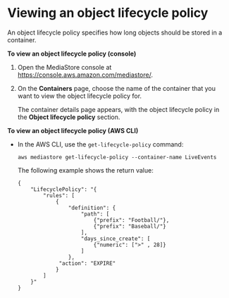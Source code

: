 # Viewing an object lifecycle policy<a name="policies-object-lifecycle-view"></a>

An object lifecycle policy specifies how long objects should be stored in a container\. 

**To view an object lifecycle policy \(console\)**

1. Open the MediaStore console at [https://console\.aws\.amazon\.com/mediastore/](https://console.aws.amazon.com/mediastore/)\.

1. On the **Containers** page, choose the name of the container that you want to view the object lifecycle policy for\.

   The container details page appears, with the object lifecycle policy in the **Object lifecycle policy** section\.

**To view an object lifecycle policy \(AWS CLI\)**
+ In the AWS CLI, use the `get-lifecycle-policy` command:

  ```
  aws mediastore get-lifecycle-policy --container-name LiveEvents
  ```

  The following example shows the return value:

  ```
  {
      "LifecyclePolicy": "{
          "rules": [
              {
                  "definition": {
                      "path": [ 
                          {"prefix": "Football/"}, 
                          {"prefix": "Baseball/"}
                      ],
                      "days_since_create": [
                          {"numeric": [">" , 28]}
                      ]
                  },
               "action": "EXPIRE"
              }
          ]
      }"
  }
  ```